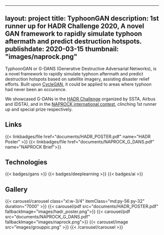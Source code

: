  
---
layout: project
title: TyphoonGAN
description: 1st runner up for HADR Challenge 2020, A novel GAN framework to rapidly simulate typhoon aftermath and predict destruction hotspots.  
publishdate: 2020-03-15
thumbnail: "images/naprock.png"
---

TyphoonGAN or G-DANS (Generative Destructive Adversarial Networks), is a novel framework to rapidly simulate typhoon aftermath and predict destruction hotspots based on satellite imagery, assisting disaster relief efforts. Built upon [CycleGAN](https://junyanz.github.io/CycleGAN/), it could be applied to areas where typhoon had never been an occurence.

We showcased G-DANs in the [HADR Challenge](https://www.space.org.sg/hadr/) organized by SSTA, Airbus and (DSTA), and in the [NAPROCK international contest](https://www.naprock.jp/), clinching 1st runner up and special prize respectively.

## Links
{{< linkbadges/file href="documents/HADR_POSTER.pdf" name="HADR Poster" >}}
{{< linkbadges/file href="documents/NAPROCK_G_DANS.pdf" name="NAPROCK Brief">}}

## Technologies
{{< badges/gans >}}
{{< badges/deeplearning >}}
{{< badges/ai >}}

## Gallery
{{< carousel/carousel class="xl:w-3/4" itemClass="md:py-56 py-32" duration="7000" >}}
    {{< carousel/pdf src="documents/HADR_POSTER.pdf" fallbackImage="images/hadr_poster.png">}}
    {{< carousel/pdf src="documents/NAPROCK_G_DANS.pdf" fallbackImage="images/naprock.png">}}
    {{< carousel/image src="images/grouppic.png" >}}
{{< /carousel/carousel >}}
